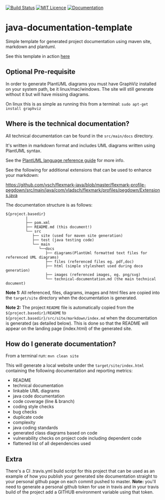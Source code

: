 [![Build Status](https://travis-ci.org/SuperEvenSteven/java-documentation-template.svg?branch=master)](https://travis-ci.org/SuperEvenSteven/java-documentation-template) [![MIT Licence](https://badges.frapsoft.com/os/mit/mit.svg?v=103)](https://opensource.org/licenses/mit-license.php) [![Documentation](https://img.shields.io/badge/code-documented-brightgreen.svg)](https://superevensteven.github.io/java-documentation-template/index.html)

# java-documentation-template
Simple template for generated project documentation using maven site, markdown and plantuml.

See this template in action [here](https://superevensteven.github.io/java-documentation-template/index.html)

## Optional Pre-requisite
In order to generate PlantUML diagrams you must have GraphViz installed on your system path, be it linux/mac/windows. The site will still generate without it but will have missing diagrams.

On linux this is as simple as running this from a terminal: `sudo apt-get install graphviz`

## Where is the technical documentation?
All technical documentation can be found in the `src/main/docs` directory. 

It's written in markdown format and includes UML diagrams written using PlantUML syntax. 

See the [PlantUML language reference guide](http://plantuml.com/PlantUML_Language_Reference_Guide.pdf) for more info.

See the following for additional extensions that can be used to enhance your markdown:

https://github.com/vsch/flexmark-java/blob/master/flexmark-profile-pegdown/src/main/java/com/vladsch/flexmark/profiles/pegdown/Extensions.java

The documentation structure is as follows:

```
${project.basedir}
         |
         ├── pom.xml
         ├── README.md (this document!)
         └── src
            ├── site (used for maven site generation)
            ├── test (java testing code)
            └── main 
               └──docs
                  ├── diagrams(PlantUml formatted text files for referenced UML diagrams)
                  ├── files (referenced files eg. pdf,doc)
                  ├── html (simple stylesheet used during doco generation)
                  ├── images (referenced images, eg. png/svg)
                  └── technical-documentation.md (the main technical document)
```

**Note 1:** All referenced, files, diagrams, images and html files are copied into the `target/site` directory when the documentation is generated.

**Note 2:** The project `README` file is automatically copied from the `${project.basedir}/README` to `${project.basedir}/src/site/markdown/index.md` when the documentation is generated (as detailed below). This is done so that the README will appear on the landing page (index.html) of the generated site. 
## How do I generate documentation?
From a terminal run: `mvn clean site`

This will generate a local website under the `target/site/index.html` containing the following documentation and reporting metrics:

- README
- technical documentation
- linkable UML diagrams
- java code documentation
- code coverage (line & branch)
- coding style checks
- bug checks 
- duplicate code
- complexity
- java coding standards
- generated class diagrams based on code
- vulnerability checks on project code including dependent code
- flattened list of all dependencies used

## Extra
There's a CI .travis.yml build script for this project that can be used as an example of how you publish your generated site documentation straight to your personal github page on each commit pushed to master. 
**Note:** you'll need to generate a personal github token for use in travis and in your travis build of the project add a GITHUB environment variable using that token.
